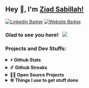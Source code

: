 ## Hey 👋, I'm [Ziad Sabillah!](https://github.com/ziadsabillah/)

[![Linkedin Badge](https://img.shields.io/badge/-LinkedIn-0e76a8?style=flat-square&logo=Linkedin&logoColor=white)](https://www.linkedin.com/in/ziad-sabillah-75b7b618a/)
[![Website Badge](https://img.shields.io/badge/Website-3b5998?style=flat-square&logo=google-chrome&logoColor=white)](https://github.com/ziadsabillah)

### Glad to see you here! &nbsp; ![](https://visitor-badge.glitch.me/badge?page_id=ziadsabillah.ziadsabillah&style=flat-square&color=0088cc)



### Projects and Dev Stuffs:

<details>	
  <summary><b>⚡ Github Stats</b></summary>

  <br />
  <img height="180em" src="https://github-readme-stats.vercel.app/api?username=ziadsabillah&show_icons=true&hide_border=true&&count_private=true&include_all_commits=true" />
  <img height="180em" src="https://github-readme-stats.vercel.app/api/top-langs/?username=ziadsabillah&exclude_repo=KNN-Image-Classification&show_icons=true&hide_border=true&layout=compact&langs_count=8"/>
</details>

<details>	
  <summary><b>☄️ Github Streaks</b></summary>

  <br />
  <img height="180em" src="https://github-readme-streak-stats.herokuapp.com/?user=ziadsabillah&hide_border=true" />
</details>

<details>
  <summary><b>🧑‍🚀 Open Source Projects</b></summary>

  <br />
  <table>
    <thead align="center">
      <tr border: none;>
        <td><b>💻 Projects</b></td>
        <td><b>🌟 Stars</b></td>
        <td><b>🐛 Issues</b></td>
        <td><b>🔔 Pull Requests</b></td>
        <td><b>👨‍💻 Language</b></td>
      </tr>
    </thead>
    <tbody>
      <tr>
	      <td><a href="https://github.com/ziadsabillah/Gitwar"><b>🚀 Gitwar</b></a></td>
        <td><img alt="Stars" src="https://img.shields.io/github/stars/ziadsabillah/Gitwar?style=flat-square&labelColor=343b41"/></td>
        <td><img alt="Forks" src="https://img.shields.io/github/forks/ziadsabillah/Gitwar?style=flat-square&labelColor=343b41"/></td>
        <td><img alt="Issues" src="https://img.shields.io/github/issues/ziadsabillah/Gitwar?style=flat-square"/></td>
        <td><img alt="Pull Requests" src="https://img.shields.io/github/issues-pr/ziadsabillah/Gitwar?style=flat-square"/></td>
        <td><img alt="Language" src="https://img.shields.io/github/languages/top/ziadsabillah/Gitwar?style=flat-square"/></td>
      </tr>
      <tr>
	      <td><a href="https://github.com/iampavangandhi/TradeByte"><b>💸 TradeByte</b></a></td>
        <td><img alt="Stars" src="https://img.shields.io/github/stars/ziadsabillah/TradeByte?style=flat-square&labelColor=343b41"/></td>
        <td><img alt="Forks" src="https://img.shields.io/github/forks/ziadsabillah/TradeByte?style=flat-square&labelColor=343b41"/></td>
        <td><img alt="Issues" src="https://img.shields.io/github/issues/ziadsabillah/TradeByte?style=flat-square"/></td>
        <td><img alt="Pull Requests" src="https://img.shields.io/github/issues-pr/ziadsabillah/TradeByte?style=flat-square"/></td>
        <td><img alt="Language" src="https://img.shields.io/github/languages/top/ziadsabillah/TradeByte?label=javascript&style=flat-square"/></td>
      </tr>
    </tbody>
  </table>
  <br />
</details>
 
<details>	
  <br />
  <summary><b>⚙️ Things I use to get stuff done</b></summary>
  	<ul>
  	    <li><b>OS:</b>  Windows with WSL (Ubuntu)</li>
  	    <li><b>Browser: </b> Firefox Web Browser</li>
	    <li><b>Terminal: </b> Fish: Friendly Interactive Shell</li>
	    <li><b>Code Editor:</b> VSCode - The best editor out there.</li>
	    <br />
	</ul>	
</details>

#


